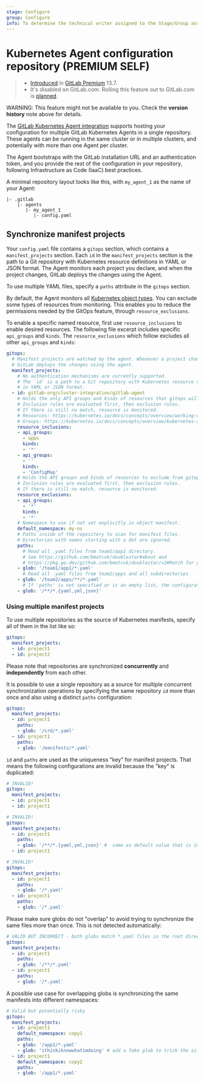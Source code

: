 ```yaml
---
stage: Configure
group: Configure
info: To determine the technical writer assigned to the Stage/Group associated with this page, see https://about.gitlab.com/handbook/engineering/ux/technical-writing/#designated-technical-writers
---
```


# Kubernetes Agent configuration repository **(PREMIUM SELF)**

> - [Introduced](https://gitlab.com/gitlab-org/gitlab/-/issues/259669) in [GitLab Premium](https://about.gitlab.com/pricing/) 13.7.
> - It's disabled on GitLab.com. Rolling this feature out to GitLab.com is [planned](https://gitlab.com/groups/gitlab-org/-/epics/3834).

WARNING:
This feature might not be available to you. Check the **version history** note above for details.

The [GitLab Kubernetes Agent integration](index.md) supports hosting your configuration for
multiple GitLab Kubernetes Agents in a single repository. These agents can be running
in the same cluster or in multiple clusters, and potentially with more than one Agent per cluster.

The Agent bootstraps with the GitLab installation URL and an authentication token,
and you provide the rest of the configuration in your repository, following
Infrastructure as Code (IaaC) best practices.

A minimal repository layout looks like this, with `my_agent_1` as the name
of your Agent:

```plaintext
|- .gitlab
    |- agents
       |- my_agent_1
          |- config.yaml
```

## Synchronize manifest projects

Your `config.yaml` file contains a `gitops` section, which contains a `manifest_projects`
section. Each `id` in the `manifest_projects` section is the path to a Git repository
with Kubernetes resource definitions in YAML or JSON format. The Agent monitors
each project you declare, and when the project changes, GitLab deploys the changes
using the Agent.

To use multiple YAML files, specify a `paths` attribute in the `gitops` section.

By default, the Agent monitors all
[Kubernetes object types](https://kubernetes.io/docs/concepts/overview/working-with-objects/kubernetes-objects/#required-fields).
You can exclude some types of resources from monitoring. This enables you to reduce
the permissions needed by the GitOps feature, through `resource_exclusions`.

To enable a specific named resource, first use `resource_inclusions` to enable desired resources.
The following file excerpt includes specific `api_groups` and `kinds`. The `resource_exclusions`
which follow excludes all other `api_groups` and `kinds`:

```yaml
gitops:
  # Manifest projects are watched by the agent. Whenever a project changes,
  # GitLab deploys the changes using the agent.
  manifest_projects:
    # No authentication mechanisms are currently supported.
    # The `id` is a path to a Git repository with Kubernetes resource definitions
    # in YAML or JSON format.
  - id: gitlab-org/cluster-integration/gitlab-agent
    # Holds the only API groups and kinds of resources that gitops will monitor.
    # Inclusion rules are evaluated first, then exclusion rules.
    # If there is still no match, resource is monitored.
    # Resources: https://kubernetes.io/docs/concepts/overview/working-with-objects/kubernetes-objects/#required-fields
    # Groups: https://kubernetes.io/docs/concepts/overview/kubernetes-api/#api-groups-and-versioning
    resource_inclusions:
    - api_groups:
      - apps
      kinds:
      - '*'
    - api_groups:
      - ''
      kinds:
      - 'ConfigMap'
    # Holds the API groups and kinds of resources to exclude from gitops watch.
    # Inclusion rules are evaluated first, then exclusion rules.
    # If there is still no match, resource is monitored.
    resource_exclusions:
    - api_groups:
      - '*'
      kinds:
      - '*'
    # Namespace to use if not set explicitly in object manifest.
    default_namespace: my-ns
    # Paths inside of the repository to scan for manifest files.
    # Directories with names starting with a dot are ignored.
    paths:
      # Read all .yaml files from team1/app1 directory.
      # See https://github.com/bmatcuk/doublestar#about and
      # https://pkg.go.dev/github.com/bmatcuk/doublestar/v2#Match for globbing rules.
    - glob: '/team1/app1/*.yaml'
      # Read all .yaml files from team2/apps and all subdirectories
    - glob: '/team2/apps/**/*.yaml'
      # If 'paths' is not specified or is an empty list, the configuration below is used
    - glob: '/**/*.{yaml,yml,json}'
```

### Using multiple manifest projects

To use multiple repositories as the source of Kubernetes manifests, specify all of them in the list like so:

```yaml
gitops:
  manifest_projects:
  - id: project1
  - id: project2
```

Please note that repositories are synchronized **concurrently** and **independently** from each other.

It is possible to use a single repository as a source for multiple concurrent synchronization operations by specifying the same repository `id` more than once and also using a distinct `paths` configuration:

```yaml
gitops:
  manifest_projects:
  - id: project1    
    paths:
    - glob: '/crd/*.yaml' 
  - id: project1
    paths:
    - glob: '/manifests/*.yaml'
```

`id` and `paths` are used as the uniqueness "key" for manifest projects. That means the following configurations are invalid because the "key" is duplicated:

```yaml
# INVALID!
gitops:
  manifest_projects:
  - id: project1    
  - id: project1
```

```yaml
# INVALID!
gitops:
  manifest_projects:
  - id: project1    
    paths:
    - glob: '/**/*.{yaml,yml,json}' #  same as default value that is implicitly used below
  - id: project1
```

```yaml
# INVALID!
gitops:
  manifest_projects:
  - id: project1    
    paths:
    - glob: '/*.yaml'
  - id: project1
    paths:
    - glob: '/*.yaml'
```

Please make sure globs do not "overlap" to avoid trying to synchronize the same files more than once. This is not detected automatically:

```yaml
# VALID BUT INCORRECT - both globs match *.yaml files in the root directory
gitops:
  manifest_projects:
  - id: project1    
    paths:
    - glob: '/**/*.yaml'
  - id: project1
    paths:
    - glob: '/*.yaml'
```

A possible use case for overlapping globs is synchronizing the same manifests into different namespaces:

```yaml
# Valid but potentially risky
gitops:
  manifest_projects:
  - id: project1
    default_namespace: copy1
    paths:
    - glob: '/app1/*.yaml'
    - glob: 'ithinkiknowwhatimdoing' # add a fake glob to trick the silly program
  - id: project1
    default_namespace: copy2
    paths:
    - glob: '/app1/*.yaml'
```
